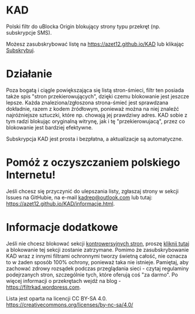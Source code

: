 # KAD
Polski filtr do uBlocka Origin blokujący strony typu przekręt (np. subskrypcje SMS).

Możesz zasubskrybować listę na https://azet12.github.io/KAD lub klikając [Subskrybuj][KAD - Przekręty Subscribe].

[KAD - Przekręty Subscribe]: https://subscribe.adblockplus.org/?location=https://raw.githubusercontent.com/azet12/KAD/master/KAD.txt&title=KAD%20-%20Przekręty

# Działanie
Poza bogatą i ciągle powiększająca się listą stron-śmieci, filtr ten posiada także spis "stron przekierowujących", dzięki czemu blokowanie jest jeszcze lepsze. Każda znaleziona/zgłoszona strona-śmieć jest sprawdzana dokładnie, razem z kodem źródłowym, ponieważ można na niej znaleźć najróżniejsze sztuczki, które np. chowają jej prawdziwy adres. KAD sobie z tym radzi blokując oryginalną witrynę, jak i tę "przekierowujacą", przez co blokowanie jest bardziej efektywne.

Subskrypcja KAD jest prosta i bezpłatna, a aktualizacje są automatyczne.

# Pomóż z oczyszczaniem polskiego Internetu!
Jeśli chcesz się przyczynić do ulepszania listy, zgłaszaj strony w sekcji Issues na GitHubie, na e-mail kadrep@outlook.com lub tutaj: https://azet12.github.io/KAD/informacje.html.

# Informacje dodatkowe
Jeśli nie chcesz blokować sekcji [kontrowersyjnych stron](https://github.com/azet12/KAD/issues/649), proszę [kliknij tutaj](https://subscribe.adblockplus.org/?location=https://raw.githubusercontent.com/azet12/KAD/gh-pages/assets/other/kadfakewhitelist.txt&title=KADfakeWL) a blokowanie tej sekcji zostanie zatrzymane.
Pomimo że zasubskrybowanie KAD wraz z innymi filtrami ochronnymi tworzy świetną całość, nie oznacza to w żaden sposób 100% ochrony, ponieważ taka nie istnieje. Pamiętaj, aby zachować zdrowy rozsądek podczas przeglądania sieci - czytaj regulaminy podejrzanych stron, szczególnie tych, które oferują coś "za darmo". Po więcej informacji o przekrętach wejdź na blog - https://filtrkad.wordpress.com.

Lista jest oparta na licencji CC BY-SA 4.0.<br>
<https://creativecommons.org/licenses/by-nc-sa/4.0/>
